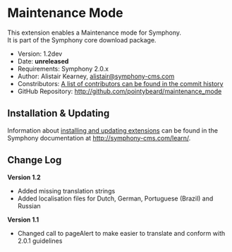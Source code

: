 # Maintenance Mode #

This extension enables a Maintenance mode for Symphony.  
It is part of the Symphony core download package.

- Version: 1.2dev
- Date: **unreleased**
- Requirements: Symphony 2.0.x
- Author: Alistair Kearney, alistair@symphony-cms.com
- Constributors: [A list of contributors can be found in the commit history](http://github.com/pointybeard/maintenance_mode/commits/master)
- GitHub Repository: <http://github.com/pointybeard/maintenance_mode>

## Installation & Updating

Information about [installing and updating extensions](http://symphony-cms.com/learn/tasks/view/install-an-extension/) can be found in the Symphony documentation at <http://symphony-cms.com/learn/>.

## Change Log

**Version 1.2**

- Added missing translation strings
- Added localisation files for Dutch, German, Portuguese (Brazil) and Russian 

**Version 1.1**

- Changed call to pageAlert to make easier to translate and conform with 2.0.1 guidelines